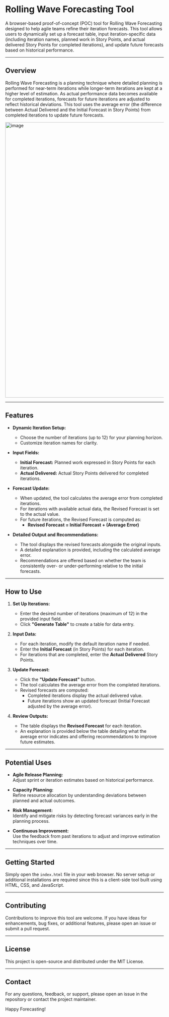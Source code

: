# Rolling Wave Forecasting Tool

A browser-based proof-of-concept (POC) tool for Rolling Wave Forecasting designed to help agile teams refine their iteration forecasts. This tool allows users to dynamically set up a forecast table, input iteration-specific data (including iteration names, planned work in Story Points, and actual delivered Story Points for completed iterations), and update future forecasts based on historical performance.

---

## Overview

Rolling Wave Forecasting is a planning technique where detailed planning is performed for near-term iterations while longer-term iterations are kept at a higher level of estimation. As actual performance data becomes available for completed iterations, forecasts for future iterations are adjusted to reflect historical deviations. This tool uses the average error (the difference between Actual Delivered and the Initial Forecast in Story Points) from completed iterations to update future forecasts.

<img width="873" alt="image" src="https://github.com/user-attachments/assets/8ffecfc3-4366-4fc6-a7e8-1aded2eefff9" />

---

## Features

- **Dynamic Iteration Setup:**  
  - Choose the number of iterations (up to 12) for your planning horizon.
  - Customize iteration names for clarity.
  
- **Input Fields:**  
  - **Initial Forecast:** Planned work expressed in Story Points for each iteration.
  - **Actual Delivered:** Actual Story Points delivered for completed iterations.
  
- **Forecast Update:**  
  - When updated, the tool calculates the average error from completed iterations.
  - For iterations with available actual data, the Revised Forecast is set to the actual value.
  - For future iterations, the Revised Forecast is computed as:
    - **Revised Forecast = Initial Forecast + (Average Error)**
  
- **Detailed Output and Recommendations:**  
  - The tool displays the revised forecasts alongside the original inputs.
  - A detailed explanation is provided, including the calculated average error.
  - Recommendations are offered based on whether the team is consistently over- or under-performing relative to the initial forecasts.

---

## How to Use

1. **Set Up Iterations:**  
   - Enter the desired number of iterations (maximum of 12) in the provided input field.
   - Click **"Generate Table"** to create a table for data entry.

2. **Input Data:**  
   - For each iteration, modify the default iteration name if needed.
   - Enter the **Initial Forecast** (in Story Points) for each iteration.
   - For iterations that are completed, enter the **Actual Delivered** Story Points.

3. **Update Forecast:**  
   - Click the **"Update Forecast"** button.
   - The tool calculates the average error from the completed iterations.
   - Revised forecasts are computed:
     - Completed iterations display the actual delivered value.
     - Future iterations show an updated forecast (Initial Forecast adjusted by the average error).

4. **Review Outputs:**  
   - The table displays the **Revised Forecast** for each iteration.
   - An explanation is provided below the table detailing what the average error indicates and offering recommendations to improve future estimates.

---

## Potential Uses

- **Agile Release Planning:**  
  Adjust sprint or iteration estimates based on historical performance.
  
- **Capacity Planning:**  
  Refine resource allocation by understanding deviations between planned and actual outcomes.
  
- **Risk Management:**  
  Identify and mitigate risks by detecting forecast variances early in the planning process.
  
- **Continuous Improvement:**  
  Use the feedback from past iterations to adjust and improve estimation techniques over time.

---

## Getting Started

Simply open the `index.html` file in your web browser. No server setup or additional installations are required since this is a client-side tool built using HTML, CSS, and JavaScript.

---

## Contributing

Contributions to improve this tool are welcome. If you have ideas for enhancements, bug fixes, or additional features, please open an issue or submit a pull request.

---

## License

This project is open-source and distributed under the MIT License.

---

## Contact

For any questions, feedback, or support, please open an issue in the repository or contact the project maintainer.

Happy Forecasting!
